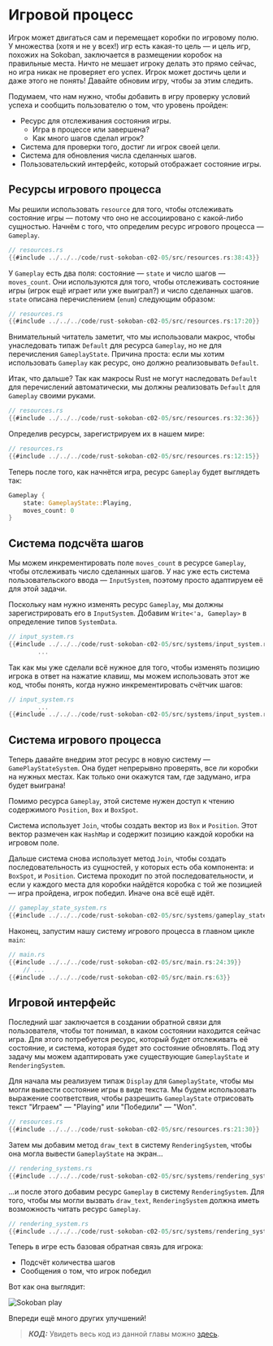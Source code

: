 # Игровой процесс

Игрок может двигаться сам и перемещает коробки по игровому полю. У множества (хотя и не у всех!) игр есть какая-то цель — и цель игр, похожих на Sokoban, заключается в размещении коробок на правильные места. Ничто не мешает игроку делать это прямо сейчас, но игра никак не проверяет его успех. Игрок может достичь цели и даже этого не понять! Давайте обновим игру, чтобы за этим следить.

Подумаем, что нам нужно, чтобы добавить в игру проверку условий успеха и сообщить пользователю о том, что уровень пройден:

- Ресурс для отслеживания состояния игры.
    - Игра в процессе или завершена?
    - Как много шагов сделал игрок?
- Система для проверки того, достиг ли игрок своей цели.
- Система для обновления числа сделанных шагов.
- Пользовательский интерфейс, который отображает состояние игры.

## Ресурсы игрового процесса

Мы решили использовать `resource` для того, чтобы отслеживать состояние игры — потому что оно не ассоциировано с какой-либо сущностью. Начнём с того, что определим ресурс игрового процесса — `Gameplay`.

```rust
// resources.rs
{{#include ../../../code/rust-sokoban-c02-05/src/resources.rs:38:43}}
```

У `Gameplay` есть два поля: состояние — `state` и число шагов — `moves_count`. Они используются для того, чтобы отслеживать состояние игры (игрок ещё играет или уже выиграл?) и число сделанных шагов. `state` описана перечислением (`enum`) следующим образом:

```rust
// resources.rs
{{#include ../../../code/rust-sokoban-c02-05/src/resources.rs:17:20}}
```

Внимательный читатель заметит, что мы использовали макрос, чтобы унаследовать типаж `Default` для ресурса `Gameplay`, но не для перечисления `GameplayState`. Причина проста: если мы хотим использовать `Gameplay` как ресурс, оно должно реализовывать `Default`.

Итак, что дальше? Так как макросы Rust не могут наследовать `Default` для перечислений автоматически, мы должны реализовать `Default` для `Gameplay` своими руками.

```rust
// resources.rs
{{#include ../../../code/rust-sokoban-c02-05/src/resources.rs:32:36}}
```

Определив ресурсы, зарегистрируем их в нашем мире:

```rust
// resources.rs
{{#include ../../../code/rust-sokoban-c02-05/src/resources.rs:12:15}}
```

Теперь после того, как начнётся игра, ресурс `Gameplay` будет выглядеть так:

```rust
Gameplay {
    state: GameplayState::Playing,
    moves_count: 0
}
```

## Система подсчёта шагов

Мы можем инкрементировать поле `moves_count` в ресурсе `Gameplay`, чтобы отслеживать число сделанных шагов. У нас уже есть система пользовательского ввода — `InputSystem`, поэтому просто адаптируем её для этой задачи.

Поскольку нам нужно изменять ресурс `Gameplay`, мы должны зарегистрировать его в `InputSystem`. Добавим `Write<'a, Gameplay>` в определение типов `SystemData`.

```rust
// input_system.rs
{{#include ../../../code/rust-sokoban-c02-05/src/systems/input_system.rs:0:25}}
        ...
```

Так как мы уже сделали всё нужное для того, чтобы изменять позицию игрока в ответ на нажатие клавиш, мы можем использовать этот же код, чтобы понять, когда нужно инкрементировать счётчик шагов:

```rust
// input_system.rs
        ...
{{#include ../../../code/rust-sokoban-c02-05/src/systems/input_system.rs:83:105}}
```

## Система игрового процесса

Теперь давайте внедрим этот ресурс в новую систему — `GamePlayStateSystem`. Она будет непрерывно проверять, все ли коробки на нужных местах. Как только они окажутся там, где задумано, игра будет выиграна!

Помимо ресурса `Gameplay`, этой системе нужен доступ к чтению содержимого `Position`, `Box` и `BoxSpot`.

Система использует `Join`, чтобы создать вектор из `Box` и `Position`. Этот вектор размечен как `HashMap` и содержит позицию каждой коробки на игровом поле.

Дальше система снова использует метод `Join`, чтобы создать последовательность из сущностей, у которых есть оба компонента: и `BoxSpot`, и `Position`. Система проходит по этой последовательности, и если у каждого места для коробки найдётся коробка с той же позицией — игра пройдена, игрок победил. Иначе она всё ещё идёт.

```rust
// gameplay_state_system.rs
{{#include ../../../code/rust-sokoban-c02-05/src/systems/gameplay_state_system.rs::}}
```

Наконец, запустим нашу систему игрового процесса в главном цикле `main`:

```rust
// main.rs
{{#include ../../../code/rust-sokoban-c02-05/src/main.rs:24:39}}
    // ...
{{#include ../../../code/rust-sokoban-c02-05/src/main.rs:63}}
```

## Игровой интерфейс

Последний шаг заключается в создании обратной связи для пользователя, чтобы тот понимал, в каком состоянии находится сейчас игра. Для этого потребуется ресурс, который будет отслеживать её состояние, и система, которая будет это состояние обновлять. Под эту задачу мы можем адаптировать уже существующие `GameplayState` и `RenderingSystem`.

Для начала мы реализуем типаж `Display` для `GameplayState`, чтобы мы могли вывести состояние игры в виде текста. Мы будем использовать выражение соответствия, чтобы разрешить `GameplayState` отрисовать текст "Играем" — "Playing" или "Победили" — "Won".

```rust
// resources.rs
{{#include ../../../code/rust-sokoban-c02-05/src/resources.rs:21:30}}
```

Затем мы добавим метод `draw_text` в систему `RenderingSystem`, чтобы она могла вывести `GameplayState` на экран...

```rust
// rendering_systems.rs
{{#include ../../../code/rust-sokoban-c02-05/src/systems/rendering_system.rs:16:32}}
```

...и после этого добавим ресурс `Gameplay` в систему `RenderingSystem`. Для того, чтобы мы могли вызвать `draw_text`, `RenderingSystem` должна иметь возможность читать ресурс `Gameplay`.

```rust
// rendering_system.rs
{{#include ../../../code/rust-sokoban-c02-05/src/systems/rendering_system.rs:35:71}}
```

Теперь в игре есть базовая обратная связь для игрока:

- Подсчёт количества шагов
- Сообщения о том, что игрок победил

Вот как она выглядит:

![Sokoban play](./images/moves.gif)

Впереди ещё много других улучшений!

> ***КОД:*** Увидеть весь код из данной главы можно [здесь](https://github.com/iolivia/rust-sokoban/tree/master/code/rust-sokoban-c02-05).
